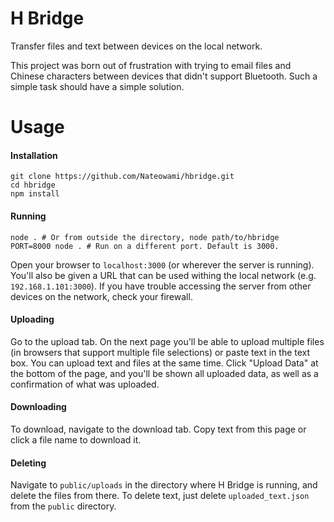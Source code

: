 H Bridge
============

Transfer files and text between devices on the local network.

This project was born out of frustration with trying to email files and Chinese characters between devices that didn't support Bluetooth. Such a simple task should have a simple solution.

Usage
=====

#### Installation

``` shell
git clone https://github.com/Nateowami/hbridge.git
cd hbridge
npm install
```

#### Running

``` shell
node . # Or from outside the directory, node path/to/hbridge
PORT=8000 node . # Run on a different port. Default is 3000.
```

Open your browser to `localhost:3000` (or wherever the server is running). You'll also be given a URL that can be used withing the local network (e.g. `192.168.1.101:3000`). If you have trouble accessing the server from other devices on the network, check your firewall.

#### Uploading

Go to the upload tab. On the next page you'll be able to upload multiple files (in browsers that support multiple file selections) or paste text in the text box. You can upload text and files at the same time. Click "Upload Data" at the bottom of the page, and you'll be shown all uploaded data, as well as a confirmation of what was uploaded.

#### Downloading

To download, navigate to the download tab. Copy text from this page or click a file name to download it.

#### Deleting

Navigate to `public/uploads` in the directory where H Bridge is running, and delete the files from there. To delete text, just delete `uploaded_text.json` from the `public` directory.
